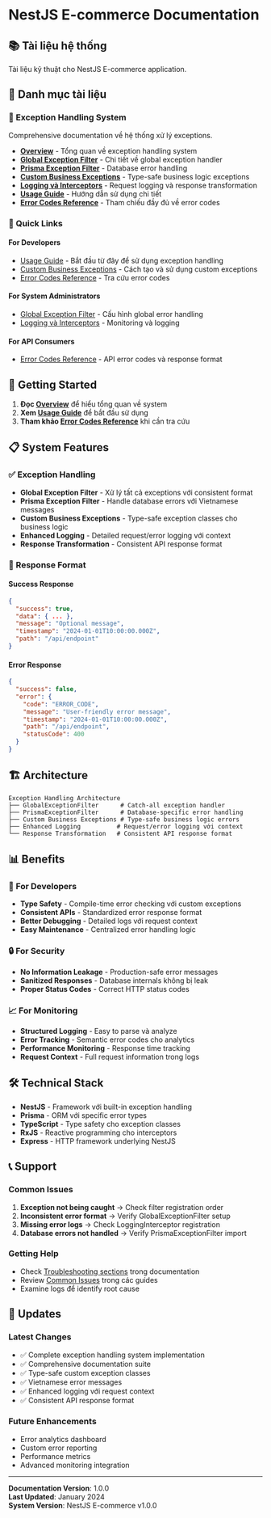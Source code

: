 # NestJS E-commerce Documentation

## 📚 Tài liệu hệ thống

Tài liệu kỹ thuật cho NestJS E-commerce application.

## 📖 Danh mục tài liệu

### 🚨 Exception Handling System

Comprehensive documentation về hệ thống xử lý exceptions.

- **[Overview](./exception-handling/README.md)** - Tổng quan về exception handling system
- **[Global Exception Filter](./exception-handling/global-exception-filter.md)** - Chi tiết về global exception handler
- **[Prisma Exception Filter](./exception-handling/prisma-exception-filter.md)** - Database error handling
- **[Custom Business Exceptions](./exception-handling/business-exceptions.md)** - Type-safe business logic exceptions
- **[Logging và Interceptors](./exception-handling/logging-interceptors.md)** - Request logging và response transformation
- **[Usage Guide](./exception-handling/usage-guide.md)** - Hướng dẫn sử dụng chi tiết
- **[Error Codes Reference](./exception-handling/error-codes.md)** - Tham chiếu đầy đủ về error codes

### 🎯 Quick Links

#### For Developers

- [Usage Guide](./exception-handling/usage-guide.md) - Bắt đầu từ đây để sử dụng exception handling
- [Custom Business Exceptions](./exception-handling/business-exceptions.md) - Cách tạo và sử dụng custom exceptions
- [Error Codes Reference](./exception-handling/error-codes.md) - Tra cứu error codes

#### For System Administrators

- [Global Exception Filter](./exception-handling/global-exception-filter.md) - Cấu hình global error handling
- [Logging và Interceptors](./exception-handling/logging-interceptors.md) - Monitoring và logging

#### For API Consumers

- [Error Codes Reference](./exception-handling/error-codes.md) - API error codes và response format

## 🚀 Getting Started

1. **Đọc [Overview](./exception-handling/README.md)** để hiểu tổng quan về system
2. **Xem [Usage Guide](./exception-handling/usage-guide.md)** để bắt đầu sử dụng
3. **Tham khảo [Error Codes Reference](./exception-handling/error-codes.md)** khi cần tra cứu

## 📋 System Features

### ✅ Exception Handling

- **Global Exception Filter** - Xử lý tất cả exceptions với consistent format
- **Prisma Exception Filter** - Handle database errors với Vietnamese messages
- **Custom Business Exceptions** - Type-safe exception classes cho business logic
- **Enhanced Logging** - Detailed request/error logging với context
- **Response Transformation** - Consistent API response format

### 🔄 Response Format

#### Success Response

```json
{
  "success": true,
  "data": { ... },
  "message": "Optional message",
  "timestamp": "2024-01-01T10:00:00.000Z",
  "path": "/api/endpoint"
}
```

#### Error Response

```json
{
  "success": false,
  "error": {
    "code": "ERROR_CODE",
    "message": "User-friendly error message",
    "timestamp": "2024-01-01T10:00:00.000Z",
    "path": "/api/endpoint",
    "statusCode": 400
  }
}
```

## 🏗️ Architecture

```
Exception Handling Architecture
├── GlobalExceptionFilter      # Catch-all exception handler
├── PrismaExceptionFilter      # Database-specific error handling
├── Custom Business Exceptions # Type-safe business logic errors
├── Enhanced Logging          # Request/error logging với context
└── Response Transformation   # Consistent API response format
```

## 📊 Benefits

### 🎯 For Developers

- **Type Safety** - Compile-time error checking với custom exceptions
- **Consistent APIs** - Standardized error response format
- **Better Debugging** - Detailed logs với request context
- **Easy Maintenance** - Centralized error handling logic

### 🔒 For Security

- **No Information Leakage** - Production-safe error messages
- **Sanitized Responses** - Database internals không bị leak
- **Proper Status Codes** - Correct HTTP status codes

### 📈 For Monitoring

- **Structured Logging** - Easy to parse và analyze
- **Error Tracking** - Semantic error codes cho analytics
- **Performance Monitoring** - Response time tracking
- **Request Context** - Full request information trong logs

## 🛠️ Technical Stack

- **NestJS** - Framework với built-in exception handling
- **Prisma** - ORM với specific error types
- **TypeScript** - Type safety cho exception classes
- **RxJS** - Reactive programming cho interceptors
- **Express** - HTTP framework underlying NestJS

## 📞 Support

### Common Issues

1. **Exception not being caught** → Check filter registration order
2. **Inconsistent error format** → Verify GlobalExceptionFilter setup
3. **Missing error logs** → Check LoggingInterceptor registration
4. **Database errors not handled** → Verify PrismaExceptionFilter import

### Getting Help

- Check [Troubleshooting sections](./exception-handling/usage-guide.md#troubleshooting) trong documentation
- Review [Common Issues](./exception-handling/global-exception-filter.md#troubleshooting) trong các guides
- Examine logs để identify root cause

## 🔄 Updates

### Latest Changes

- ✅ Complete exception handling system implementation
- ✅ Comprehensive documentation suite
- ✅ Type-safe custom exception classes
- ✅ Vietnamese error messages
- ✅ Enhanced logging với request context
- ✅ Consistent API response format

### Future Enhancements

- Error analytics dashboard
- Custom error reporting
- Performance metrics
- Advanced monitoring integration

---

**Documentation Version**: 1.0.0  
**Last Updated**: January 2024  
**System Version**: NestJS E-commerce v1.0.0
